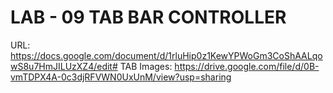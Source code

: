 # LAB - 09 TAB BAR CONTROLLER

URL: https://docs.google.com/document/d/1rluHip0z1KewYPWoGm3CoShAALqowS8u7HmJILUzXZ4/edit#
TAB Images:
https://drive.google.com/file/d/0B-vmTDPX4A-0c3djRFVWN0UxUnM/view?usp=sharing

